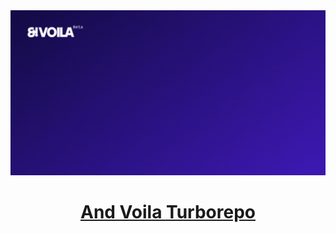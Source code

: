 <a href="https://labs.andvoila.gg">
  <img alt="A featured image for the And Voila turborepo" src="public/open-graph.gif">
  <h1 align="center">And Voila Turborepo</h1>
</a>
